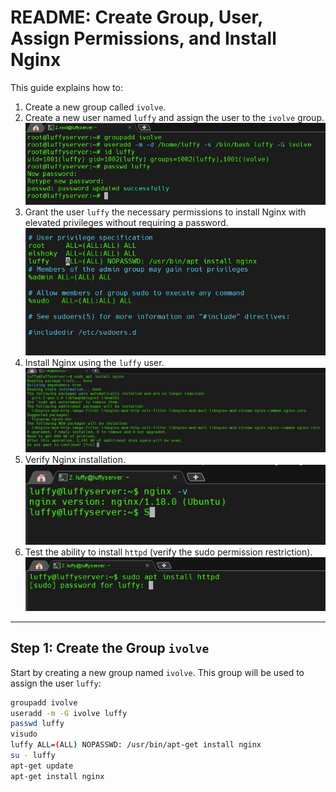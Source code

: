 
# README: Create Group, User, Assign Permissions, and Install Nginx

This guide explains how to:
1. Create a new group called `ivolve`.
2. Create a new user named `luffy` and assign the user to the `ivolve` group.
    ![Create Group and User](task01/images/1.jpg)
3. Grant the user `luffy` the necessary permissions to install Nginx with elevated privileges without requiring a password.
    ![Grant Permissions](task01/images/2.jpg)
4. Install Nginx using the `luffy` user.
    ![Install Nginx](task01/images/3.jpg)
5. Verify Nginx installation.
    ![Verify Installation](task01/images/4.jpg)
6. Test the ability to install `httpd` (verify the sudo permission restriction).
    ![Test Permissions](task01/images/5.jpg)

---

## Step 1: Create the Group `ivolve`

Start by creating a new group named `ivolve`. This group will be used to assign the user `luffy`:

```bash
groupadd ivolve
useradd -m -G ivolve luffy
passwd luffy
visudo
luffy ALL=(ALL) NOPASSWD: /usr/bin/apt-get install nginx
su - luffy
apt-get update
apt-get install nginx
